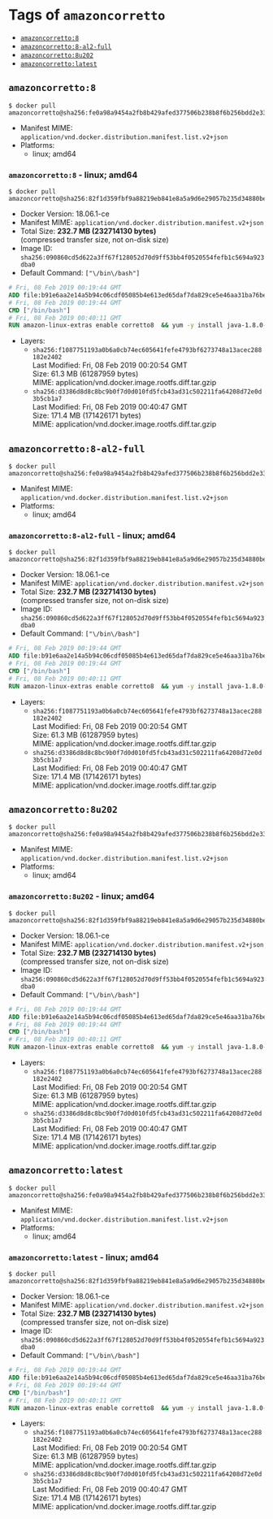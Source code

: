 <!-- THIS FILE IS GENERATED VIA './update-remote.sh' -->

# Tags of `amazoncorretto`

-	[`amazoncorretto:8`](#amazoncorretto8)
-	[`amazoncorretto:8-al2-full`](#amazoncorretto8-al2-full)
-	[`amazoncorretto:8u202`](#amazoncorretto8u202)
-	[`amazoncorretto:latest`](#amazoncorrettolatest)

## `amazoncorretto:8`

```console
$ docker pull amazoncorretto@sha256:fe0a98a9454a2fb8b429afed377506b238b8f6b256bdd2e3332e4cdd61f894fe
```

-	Manifest MIME: `application/vnd.docker.distribution.manifest.list.v2+json`
-	Platforms:
	-	linux; amd64

### `amazoncorretto:8` - linux; amd64

```console
$ docker pull amazoncorretto@sha256:82f1d359fbf9a88219eb841e8a5a9d6e29057b235d34880beb2e5f32753d9f68
```

-	Docker Version: 18.06.1-ce
-	Manifest MIME: `application/vnd.docker.distribution.manifest.v2+json`
-	Total Size: **232.7 MB (232714130 bytes)**  
	(compressed transfer size, not on-disk size)
-	Image ID: `sha256:090860cd5d622a3ff67f128052d70d9ff53bb4f0520554fefb1c5694a923dba0`
-	Default Command: `["\/bin\/bash"]`

```dockerfile
# Fri, 08 Feb 2019 00:19:44 GMT
ADD file:b91e6aa2e14a5b94c06cdf05085b4e613ed65daf7da829ce5e46aa31ba76be8f in / 
# Fri, 08 Feb 2019 00:19:44 GMT
CMD ["/bin/bash"]
# Fri, 08 Feb 2019 00:40:11 GMT
RUN amazon-linux-extras enable corretto8  && yum -y install java-1.8.0-amazon-corretto-devel-1.8.0_202.b08-1.amzn2  && yum clean all
```

-	Layers:
	-	`sha256:f1087751193a0b6a0cb74ec605641fefe4793bf6273748a13acec288182e2402`  
		Last Modified: Fri, 08 Feb 2019 00:20:54 GMT  
		Size: 61.3 MB (61287959 bytes)  
		MIME: application/vnd.docker.image.rootfs.diff.tar.gzip
	-	`sha256:d3386d8d8c8bc9b0f7d0d010fd5fcb43ad31c502211fa64208d72e0d3b5cb1a7`  
		Last Modified: Fri, 08 Feb 2019 00:40:47 GMT  
		Size: 171.4 MB (171426171 bytes)  
		MIME: application/vnd.docker.image.rootfs.diff.tar.gzip

## `amazoncorretto:8-al2-full`

```console
$ docker pull amazoncorretto@sha256:fe0a98a9454a2fb8b429afed377506b238b8f6b256bdd2e3332e4cdd61f894fe
```

-	Manifest MIME: `application/vnd.docker.distribution.manifest.list.v2+json`
-	Platforms:
	-	linux; amd64

### `amazoncorretto:8-al2-full` - linux; amd64

```console
$ docker pull amazoncorretto@sha256:82f1d359fbf9a88219eb841e8a5a9d6e29057b235d34880beb2e5f32753d9f68
```

-	Docker Version: 18.06.1-ce
-	Manifest MIME: `application/vnd.docker.distribution.manifest.v2+json`
-	Total Size: **232.7 MB (232714130 bytes)**  
	(compressed transfer size, not on-disk size)
-	Image ID: `sha256:090860cd5d622a3ff67f128052d70d9ff53bb4f0520554fefb1c5694a923dba0`
-	Default Command: `["\/bin\/bash"]`

```dockerfile
# Fri, 08 Feb 2019 00:19:44 GMT
ADD file:b91e6aa2e14a5b94c06cdf05085b4e613ed65daf7da829ce5e46aa31ba76be8f in / 
# Fri, 08 Feb 2019 00:19:44 GMT
CMD ["/bin/bash"]
# Fri, 08 Feb 2019 00:40:11 GMT
RUN amazon-linux-extras enable corretto8  && yum -y install java-1.8.0-amazon-corretto-devel-1.8.0_202.b08-1.amzn2  && yum clean all
```

-	Layers:
	-	`sha256:f1087751193a0b6a0cb74ec605641fefe4793bf6273748a13acec288182e2402`  
		Last Modified: Fri, 08 Feb 2019 00:20:54 GMT  
		Size: 61.3 MB (61287959 bytes)  
		MIME: application/vnd.docker.image.rootfs.diff.tar.gzip
	-	`sha256:d3386d8d8c8bc9b0f7d0d010fd5fcb43ad31c502211fa64208d72e0d3b5cb1a7`  
		Last Modified: Fri, 08 Feb 2019 00:40:47 GMT  
		Size: 171.4 MB (171426171 bytes)  
		MIME: application/vnd.docker.image.rootfs.diff.tar.gzip

## `amazoncorretto:8u202`

```console
$ docker pull amazoncorretto@sha256:fe0a98a9454a2fb8b429afed377506b238b8f6b256bdd2e3332e4cdd61f894fe
```

-	Manifest MIME: `application/vnd.docker.distribution.manifest.list.v2+json`
-	Platforms:
	-	linux; amd64

### `amazoncorretto:8u202` - linux; amd64

```console
$ docker pull amazoncorretto@sha256:82f1d359fbf9a88219eb841e8a5a9d6e29057b235d34880beb2e5f32753d9f68
```

-	Docker Version: 18.06.1-ce
-	Manifest MIME: `application/vnd.docker.distribution.manifest.v2+json`
-	Total Size: **232.7 MB (232714130 bytes)**  
	(compressed transfer size, not on-disk size)
-	Image ID: `sha256:090860cd5d622a3ff67f128052d70d9ff53bb4f0520554fefb1c5694a923dba0`
-	Default Command: `["\/bin\/bash"]`

```dockerfile
# Fri, 08 Feb 2019 00:19:44 GMT
ADD file:b91e6aa2e14a5b94c06cdf05085b4e613ed65daf7da829ce5e46aa31ba76be8f in / 
# Fri, 08 Feb 2019 00:19:44 GMT
CMD ["/bin/bash"]
# Fri, 08 Feb 2019 00:40:11 GMT
RUN amazon-linux-extras enable corretto8  && yum -y install java-1.8.0-amazon-corretto-devel-1.8.0_202.b08-1.amzn2  && yum clean all
```

-	Layers:
	-	`sha256:f1087751193a0b6a0cb74ec605641fefe4793bf6273748a13acec288182e2402`  
		Last Modified: Fri, 08 Feb 2019 00:20:54 GMT  
		Size: 61.3 MB (61287959 bytes)  
		MIME: application/vnd.docker.image.rootfs.diff.tar.gzip
	-	`sha256:d3386d8d8c8bc9b0f7d0d010fd5fcb43ad31c502211fa64208d72e0d3b5cb1a7`  
		Last Modified: Fri, 08 Feb 2019 00:40:47 GMT  
		Size: 171.4 MB (171426171 bytes)  
		MIME: application/vnd.docker.image.rootfs.diff.tar.gzip

## `amazoncorretto:latest`

```console
$ docker pull amazoncorretto@sha256:fe0a98a9454a2fb8b429afed377506b238b8f6b256bdd2e3332e4cdd61f894fe
```

-	Manifest MIME: `application/vnd.docker.distribution.manifest.list.v2+json`
-	Platforms:
	-	linux; amd64

### `amazoncorretto:latest` - linux; amd64

```console
$ docker pull amazoncorretto@sha256:82f1d359fbf9a88219eb841e8a5a9d6e29057b235d34880beb2e5f32753d9f68
```

-	Docker Version: 18.06.1-ce
-	Manifest MIME: `application/vnd.docker.distribution.manifest.v2+json`
-	Total Size: **232.7 MB (232714130 bytes)**  
	(compressed transfer size, not on-disk size)
-	Image ID: `sha256:090860cd5d622a3ff67f128052d70d9ff53bb4f0520554fefb1c5694a923dba0`
-	Default Command: `["\/bin\/bash"]`

```dockerfile
# Fri, 08 Feb 2019 00:19:44 GMT
ADD file:b91e6aa2e14a5b94c06cdf05085b4e613ed65daf7da829ce5e46aa31ba76be8f in / 
# Fri, 08 Feb 2019 00:19:44 GMT
CMD ["/bin/bash"]
# Fri, 08 Feb 2019 00:40:11 GMT
RUN amazon-linux-extras enable corretto8  && yum -y install java-1.8.0-amazon-corretto-devel-1.8.0_202.b08-1.amzn2  && yum clean all
```

-	Layers:
	-	`sha256:f1087751193a0b6a0cb74ec605641fefe4793bf6273748a13acec288182e2402`  
		Last Modified: Fri, 08 Feb 2019 00:20:54 GMT  
		Size: 61.3 MB (61287959 bytes)  
		MIME: application/vnd.docker.image.rootfs.diff.tar.gzip
	-	`sha256:d3386d8d8c8bc9b0f7d0d010fd5fcb43ad31c502211fa64208d72e0d3b5cb1a7`  
		Last Modified: Fri, 08 Feb 2019 00:40:47 GMT  
		Size: 171.4 MB (171426171 bytes)  
		MIME: application/vnd.docker.image.rootfs.diff.tar.gzip
